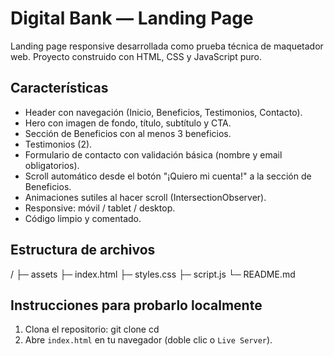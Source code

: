 # Digital Bank — Landing Page

Landing page responsive desarrollada como prueba técnica de maquetador web. Proyecto construido con HTML, CSS y JavaScript puro.

## Características
- Header con navegación (Inicio, Beneficios, Testimonios, Contacto).
- Hero con imagen de fondo, título, subtítulo y CTA.
- Sección de Beneficios con al menos 3 beneficios.
- Testimonios (2).
- Formulario de contacto con validación básica (nombre y email obligatorios).
- Scroll automático desde el botón "¡Quiero mi cuenta!" a la sección de Beneficios.
- Animaciones sutiles al hacer scroll (IntersectionObserver).
- Responsive: móvil / tablet / desktop.
- Código limpio y comentado.

## Estructura de archivos
/
├─ assets
├─ index.html
├─ styles.css
├─ script.js
└─ README.md

## Instrucciones para probarlo localmente
1. Clona el repositorio:
git clone <tu-repo-url>
cd <tu-repo-folder>
2. Abre `index.html` en tu navegador (doble clic o `Live Server`).

